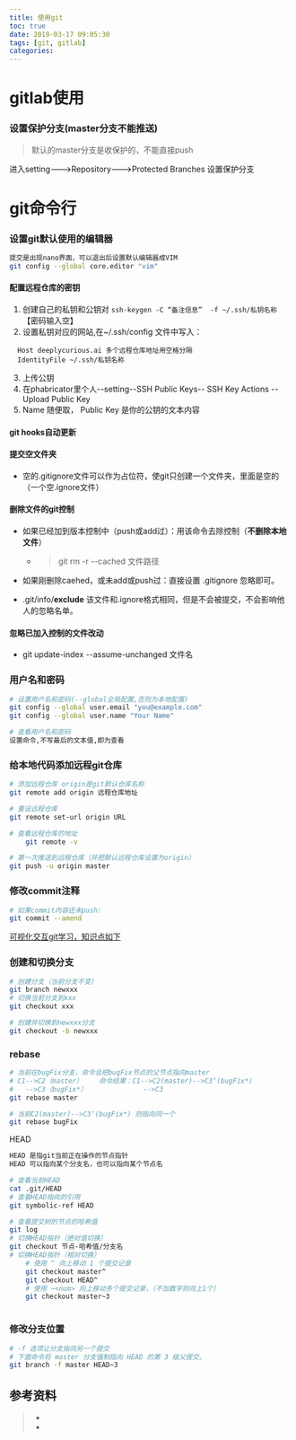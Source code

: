 ```yaml
---
title: 使用git
toc: true
date: 2019-03-17 09:05:30
tags: [git, gitlab]
categories:
---
```




# gitlab使用

### 设置保护分支(master分支不能推送)

> 默认的master分支是收保护的，不能直接push

进入setting--->Repository--->Protected Branches   设置保护分支



# git命令行

### 设置git默认使用的编辑器

```bash
提交是出现nano界面，可以退出后设置默认编辑器成VIM
git config --global core.editor "vim"
```

#### 配置远程仓库的密钥

1. 创建自己的私钥和公钥对
   ``` ssh-keygen -C “备注信息”  -f ~/.ssh/私钥名称 ```       【密码输入空】
2. 设置私钥对应的网站,在~/.ssh/config 文件中写入：

```
  Host deeplycurious.ai 多个远程仓库地址用空格分隔
  IdentityFile ~/.ssh/私钥名称
```

3. 上传公钥
4. 在phabricator里个人--setting--SSH Public Keys-- SSH Key Actions -- Upload Public Key
5. Name 随便取， Public Key 是你的公钥的文本内容





#### git hooks自动更新

#### 提交空文件夹

- 空的.gitignore文件可以作为占位符，使git只创建一个文件夹，里面是空的（一个空.ignore文件）



#### 删除文件的git控制

- 如果已经加到版本控制中（push或add过）：用该命令去除控制（**不删除本地文件**）

  - > git  rm  -r  --cached   文件路径

- 如果刚删除caehed，或未add或push过：直接设置  .gitignore 忽略即可。

- .git/info/**exclude** 该文件和.ignore格式相同，但是不会被提交，不会影响他人的忽略名单。



#### 忽略已加入控制的文件改动

- git update-index --assume-unchanged 文件名

### 用户名和密码

```bash
# 设置用户名和密码(--global全局配置,否则为本地配置)
git config --global user.email "you@example.com"
git config --global user.name "Your Name"

# 查看用户名和密码
设置命令,不写最后的文本值,即为查看
```

### 给本地代码添加远程git仓库

```bash
# 添加远程仓库 origin是git默认仓库名称
git remote add origin 远程仓库地址

# 重设远程仓库
git remote set-url origin URL

# 查看远程仓库的地址
    git remote -v

# 第一次推送到远程仓库（并把默认远程仓库设置为origin）
git push -u origin master
```

### 修改commit注释

```bash
# 如果commit内容还未push:
git commit --amend
```







[可视化交互git学习，知识点如下](https://learngitbranching.js.org/?demo)

### 创建和切换分支

```bash
# 创建分支（当前分支不变）
git branch newxxx
# 切换当前分支到xxx
git checkout xxx

# 创建并切换到newxxx分支
git checkout -b newxxx
```



### rebase

```bash
# 当前在bugFix分支，命令会把bugFix节点的父节点指向master
# C1-->C2（master）    命令结果：C1-->C2(master)-->C3‘(bugFix*)
#   -->C3（bugFix*）              -->C3
git rebase master

# 当前C2(master)-->C3‘(bugFix*) 则指向同一个
git rebase bugFix
```

HEAD

```bash
HEAD 是指git当前正在操作的节点指针
HEAD 可以指向某个分支名，也可以指向某个节点名

# 查看当前HEAD 
cat .git/HEAD
# 查看HEAD指向的引用
git symbolic-ref HEAD

# 查看提交树的节点的哈希值
git log
# 切换HEAD指针（绝对值切换）
git checkout 节点-哈希值/分支名
# 切换HEAD指针（相对切换）
    # 使用 ^ 向上移动 1 个提交记录
	git checkout master^
	git checkout HEAD^
	# 使用 ~<num> 向上移动多个提交记录，（不加数字则向上1个）
	git checkout master~3



```

### 修改分支位置

```bash
# -f 选项让分支指向另一个提交
# 下面命令将 master 分支强制指向 HEAD 的第 3 级父提交。
git branch -f master HEAD~3


```

## 参考资料
> - []()
> - []()
